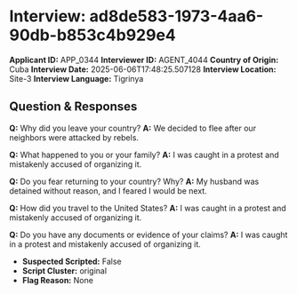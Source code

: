 # Interview: ad8de583-1973-4aa6-90db-b853c4b929e4
**Applicant ID:** APP_0344
**Interviewer ID:** AGENT_4044
**Country of Origin:** Cuba
**Interview Date:** 2025-06-06T17:48:25.507128
**Interview Location:** Site-3
**Interview Language:** Tigrinya

## Question & Responses

**Q:** Why did you leave your country?
**A:** We decided to flee after our neighbors were attacked by rebels.

**Q:** What happened to you or your family?
**A:** I was caught in a protest and mistakenly accused of organizing it.

**Q:** Do you fear returning to your country? Why?
**A:** My husband was detained without reason, and I feared I would be next.

**Q:** How did you travel to the United States?
**A:** I was caught in a protest and mistakenly accused of organizing it.

**Q:** Do you have any documents or evidence of your claims?
**A:** I was caught in a protest and mistakenly accused of organizing it.

- **Suspected Scripted:** False
- **Script Cluster:** original
- **Flag Reason:** None